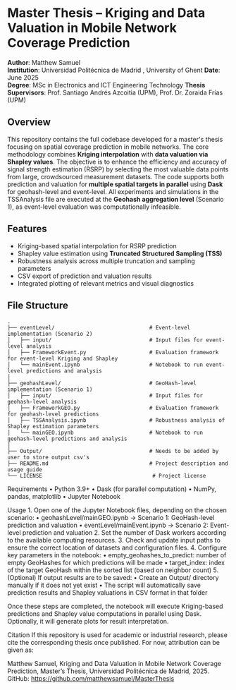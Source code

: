 # Master Thesis – Kriging and Data Valuation in Mobile Network Coverage Prediction

**Author**: Matthew Samuel  
**Institution**: Universidad Politécnica de Madrid , University of Ghent 
**Date**: June 2025  
**Degree**: MSc in Electronics and ICT Engineering Technology
**Thesis Supervisors**: Prof. Santiago Andrés Azcoitia (UPM), Prof. Dr. Zoraida Frías (UPM)

## Overview

This repository contains the full codebase developed for a master's thesis focusing on spatial coverage prediction in mobile networks. The core methodology combines **Kriging interpolation** with **data valuation via Shapley values**. 
The objective is to enhance the efficiency and accuracy of signal strength estimation (RSRP) by selecting the most valuable data points from large, crowdsourced measurement datasets.
The code supports both prediction and valuation for **multiple spatial targets in parallel** using **Dask** for geohash-level and event-level.
All experiments and simulations in the TSSAnalysis file are executed at the **Geohash aggregation level** (Scenario 1), as event-level evaluation was computationally infeasible. 



## Features

- Kriging-based spatial interpolation for RSRP prediction  
- Shapley value estimation using **Truncated Structured Sampling (TSS)**  
- Robustness analysis across multiple truncation and sampling parameters  
- CSV export of prediction and valuation results  
- Integrated plotting of relevant metrics and visual diagnostics

## File Structure

```text
.
├── eventLevel/                              # Event-level implementation (Scenario 2)
│   ├── input/                               # Input files for event-level analysis
│   ├── FrameworkEvent.py                    # Evaluation framework for event-level Kriging and Shapley
│   └── mainEvent.ipynb                      # Notebook to run event-level predictions and analysis
│
├── geohashLevel/                            # GeoHash-level implementation (Scenario 1)
│   ├── input/                               # Input files for geohash-level analysis
│   ├── FrameworkGEO.py                      # Evaluation framework for geohash-level predictions
│   ├── TSSAnalysis.ipynb                    # Robustness analysis of Shapley estimation parameters
│   └── mainGEO.ipynb                        # Notebook to run geohash-level predictions and analysis
│
├── Output/                                  # Needs to be added by user to store output csv's
├── README.md                                # Project description and usage guide
└── LICENSE                                   # Project license

```

Requirements
	•	Python 3.9+
	•	Dask (for parallel computation)
	•	NumPy, pandas, matplotlib
	•	Jupyter Notebook


Usage
	1.	Open one of the Jupyter Notebook files, depending on the chosen scenario:
	  •	geohashLevel/mainGEO.ipynb → Scenario 1: GeoHash-level prediction and valuation
	  •	eventLevel/mainEvent.ipynb → Scenario 2: Event-level prediction and valuation
	2.	Set the number of Dask workers according to the available computing resources.
	3.	Check and update input paths to ensure the correct location of datasets and configuration files.
	4.	Configure key parameters in the notebook:
	  •	empty_geohashes_to_predict: number of empty GeoHashes for which predictions will be made
	  •	target_index: index of the target GeoHash within the sorted list (based on neighbor count)
	5.	(Optional) If output results are to be saved:
	  •	Create an Output/ directory manually if it does not yet exist
	  •	The script will automatically save prediction results and Shapley valuations in CSV format in that folder

Once these steps are completed, the notebook will execute Kriging-based predictions and Shapley value computations in parallel using Dask. Optionally, it will generate plots for result interpretation.



Citation
If this repository is used for academic or industrial research, please cite the corresponding thesis once published. For now, attribution can be given as:

Matthew Samuel, Kriging and Data Valuation in Mobile Network Coverage Prediction, Master’s Thesis, Universidad Politécnica de Madrid, 2025.
GitHub: https://github.com/matthewsamuel/MasterThesis


